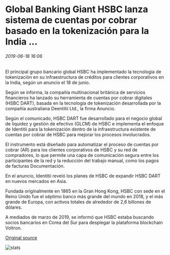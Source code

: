 # Global Banking Giant HSBC lanza sistema de cuentas por cobrar basado en la tokenización para la India ...

###### 2019-06-18 16:06

El principal grupo bancario global HSBC ha implementado la tecnología de tokenización en su infraestructura de créditos para clientes corporativos en la India, según un anuncio el 18 de junio.

Según se informa, la compañía multinacional británica de servicios financieros ha lanzado su herramienta de cuentas por cobrar digitales (HSBC DART), basada en la tecnología de tokenización desarrollada por la compañía australiana Deentitii Ltd., la firma Anuncio.

Según el comunicado, HSBC DART fue desarrollado para el negocio global de liquidez y gestión de efectivo (GLCM) de HSBC e implementa el enfoque de Identitii para la tokenización dentro de la infraestructura existente de cuentas por cobrar de HSBC para mejorar los procesos involucrados.

El instrumento está diseñado para automatizar el proceso de cuentas por cobrar (AR) para los clientes corporativos de HSBC y su red de compradores, lo que permite una capa de comunicación segura entre los participantes de la red y la reducción del trabajo manual, como los pagos de facturas Documentación.

En el anuncio, Identitii reveló los planes de HSBC de expandir HSBC DART en nuevos mercados en Asia.

Fundada originalmente en 1865 en la Gran Hong Kong, HSBC con sede en el Reino Unido fue el séptimo banco más grande del mundo en 2018, y el más grande de Europa, con activos totales de alrededor de 2,6 billones de dólares.

A mediados de marzo de 2019, se informó que HSBC estaba buscando socios bancarios en Corea del Sur para desplegar la plataforma blockchain Voltron.

[Original source](https://cointelegraph.com/news/global-banking-giant-hsbc-launches-tokenization-based-receivables-system-for-india)

![stats](https://c.statcounter.com/11760860/0/a89fa40b/1/ "stats")